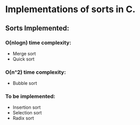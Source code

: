 # Implementations of sorts in C.
## Sorts Implemented:
### O(nlogn) time complexity:
- Merge sort
- Quick sort

### O(n^2) time complexity:
- Bubble sort

### To be implemented:
- Insertion sort
- Selection sort
- Radix sort
